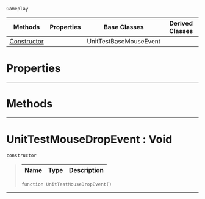  `Gameplay`

|Methods|Properties|Base Classes|Derived Classes|
|---|---|---|---|
|[ Constructor](unittestmousedropevent.md#unittestmousedropevent-v)| |UnitTestBaseMouseEvent| |


 #  Properties


---  
 #  Methods


---  
 #  UnitTestMouseDropEvent : Void

 `constructor`

> 
> |Name|Type|Description|
> |---|---|---|
> ``` lang=cpp, name=Nada
> function UnitTestMouseDropEvent()
> ``` 


---  
 

 